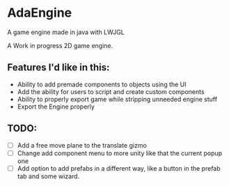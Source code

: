 # AdaEngine
 A game engine made in java with LWJGL

A Work in progress 2D game engine.

## Features I'd like in this:
- Ability to add premade components to objects using the UI
- Add the ability for users to script and create custom components
- Ability to properly export game while stripping unneeded engine stuff
- Export the Engine properly

## TODO:
- [ ] Add a free move plane to the translate gizmo
- [ ] Change add component menu to more unity like that the current popup one
- [ ] Add option to add prefabs in a different way, like a button in the prefab tab and some wizard.
